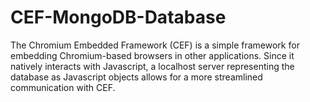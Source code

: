 # CEF-MongoDB-Database

The Chromium Embedded Framework (CEF) is a simple framework for embedding Chromium-based browsers in other applications. Since it natively interacts with Javascript, a localhost server representing the database as Javascript objects allows for a more streamlined communication with CEF. 